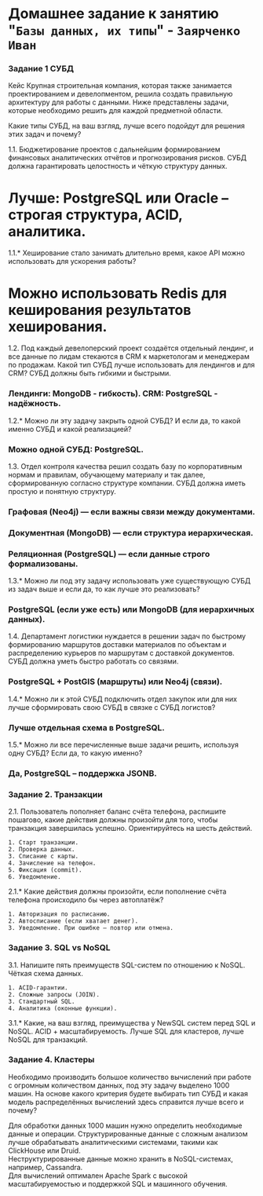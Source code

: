 # Домашнее задание к занятию "`Базы данных, их типы`" - `Заярченко Иван`


### Задание 1 СУБД

Кейс
Крупная строительная компания, которая также занимается проектированием и девелопментом, решила создать правильную архитектуру для работы с данными. Ниже представлены задачи, которые необходимо решить для каждой предметной области.

Какие типы СУБД, на ваш взгляд, лучше всего подойдут для решения этих задач и почему?

1.1. Бюджетирование проектов с дальнейшим формированием финансовых аналитических отчётов и прогнозирования рисков. СУБД должна гарантировать целостность и чёткую структуру данных.
# Лучше: PostgreSQL или Oracle – строгая структура, ACID, аналитика.

1.1.* Хеширование стало занимать длительно время, какое API можно использовать для ускорения работы?
# Можно использовать Redis для кеширования результатов хеширования.

1.2. Под каждый девелоперский проект создаётся отдельный лендинг, и все данные по лидам стекаются в CRM к маркетологам и менеджерам по продажам. Какой тип СУБД лучше использовать для лендингов и для CRM? СУБД должны быть гибкими и быстрыми.
### Лендинги: MongoDB - гибкость). CRM: PostgreSQL - надёжность.

1.2.* Можно ли эту задачу закрыть одной СУБД? И если да, то какой именно СУБД и какой реализацией?
### Можно одной СУБД: PostgreSQL.

1.3. Отдел контроля качества решил создать базу по корпоративным нормам и правилам, обучающему материалу и так далее, сформированную согласно структуре компании. СУБД должна иметь простую и понятную структуру.
### Графовая (Neo4j) — если важны связи между документами.
### Документная (MongoDB) — если структура иерархическая.
### Реляционная (PostgreSQL) — если данные строго формализованы.

1.3.* Можно ли под эту задачу использовать уже существующую СУБД из задач выше и если да, то как лучше это реализовать?
### PostgreSQL (если уже есть) или MongoDB (для иерархичных данных).

1.4. Департамент логистики нуждается в решении задач по быстрому формированию маршрутов доставки материалов по объектам и распределению курьеров по маршрутам с доставкой документов. СУБД должна уметь быстро работать со связями.
### PostgreSQL + PostGIS (маршруты) или Neo4j (связи).

1.4.* Можно ли к этой СУБД подключить отдел закупок или для них лучше сформировать свою СУБД в связке с СУБД логистов?
### Лучше отдельная схема в PostgreSQL.

1.5.* Можно ли все перечисленные выше задачи решить, используя одну СУБД? Если да, то какую именно?
### Да, PostgreSQL – поддержка JSONB.

### Задание 2. Транзакции
2.1. Пользователь пополняет баланс счёта телефона, распишите пошагово, какие действия должны произойти для того, чтобы транзакция завершилась успешно. Ориентируйтесь на шесть действий.

```
1. Старт транзакции.
2. Проверка данных.
3. Списание с карты.
4. Зачисление на телефон.
5. Фиксация (commit).
6. Уведомление.
```

2.1.* Какие действия должны произойти, если пополнение счёта телефона происходило бы через автоплатёж?

```
1. Авторизация по расписанию.
2. Автосписание (если хватает денег).
3. Уведомление. При ошибке – повтор или отмена.
```

### Задание 3. SQL vs NoSQL
3.1. Напишите пять преимуществ SQL-систем по отношению к NoSQL.
Чёткая схема данных.
```
1. ACID-гарантии.
2. Сложные запросы (JOIN).
3. Стандартный SQL.
4. Аналитика (оконные функции).
```

3.1.* Какие, на ваш взгляд, преимущества у NewSQL систем перед SQL и NoSQL.
ACID + масштабируемость. Лучше SQL для кластеров, лучше NoSQL для транзакций.

### Задание 4. Кластеры
Необходимо производить большое количество вычислений при работе с огромным количеством данных, под эту задачу выделено 1000 машин.
На основе какого критерия будете выбирать тип СУБД и какая модель распределённых вычислений здесь справится лучше всего и почему?

Для обработки данных 1000 машин нужно определить необходимые данные и операции. 
Структурированные данные с сложным анализом лучше обрабатывать аналитическими системами, такими как ClickHouse или Druid.  
Неструктурированные данные можно хранить в NoSQL-системах, например, Cassandra.  
Для вычислений оптимален Apache Spark с высокой масштабируемостью и поддержкой SQL и машинного обучения.
